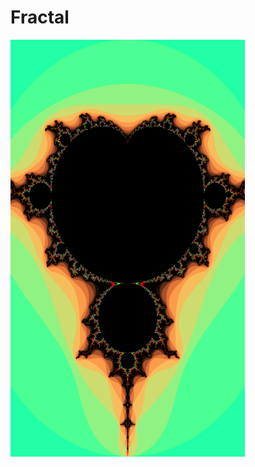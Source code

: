 # Fractal

<img src = "https://github.com/caelandailey/Fractal/blob/master/preview.png" height = 667 width = 375>
